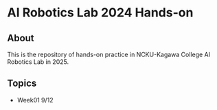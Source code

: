 # AI Robotics Lab 2024 Hands-on

## About
This is the repository of hands-on practice in NCKU-Kagawa College AI Robotics Lab in 2025.

## Topics
- Week01 9/12
